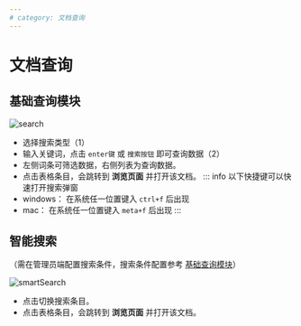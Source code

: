 ```yaml
---
# category: 文档查询
---
```

# 文档查询
## 基础查询模块

![search](/images/search.png)

- 选择搜索类型（1）
- 输入关键词，点击 `enter键` 或 `搜索按钮` 即可查询数据（2）
- 左侧词条可筛选数据，右侧列表为查询数据。
- 点击表格条目，会跳转到 __浏览页面__ 并打开该文档。
::: info
以下快捷键可以快速打开搜索弹窗
- windows： 在系统任一位置键入 `ctrl+f` 后出现
- mac： 在系统任一位置键入 `meta+f` 后出现
::: 

## 智能搜索
（需在管理员端配置搜索条件，搜索条件配置参考 <a href="#基础查询模块">基础查询模块</a>）

![smartSearch](/images/smartSearch.png)

- 点击切换搜索条目。
- 点击表格条目，会跳转到 __浏览页面__ 并打开该文档。

